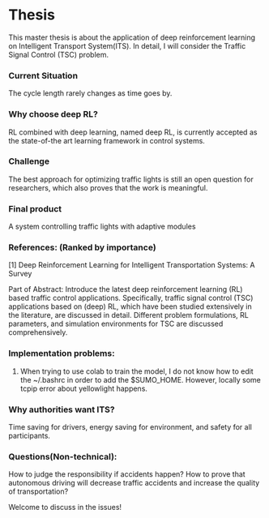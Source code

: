 # Thesis

This master thesis is about the application of deep reinforcement learning on Intelligent Transport System(ITS). In detail, I will consider the Traffic Signal Control (TSC) problem.

### Current Situation

The cycle length rarely changes as time goes by.

### Why choose deep RL?

RL combined with deep learning, named deep RL, is currently accepted as the state-of-the art learning framework in control systems.

### Challenge

The best approach for optimizing traffic lights is still an open question for researchers, which also proves that the work is meaningful.

### Final product

A system controlling traffic lights with adaptive modules

### References: (Ranked by importance)

[1] Deep Reinforcement Learning for Intelligent Transportation Systems: A Survey

Part of Abstract: Introduce the latest deep reinforcement learning (RL) based traffic control applications. Specifically, traffic signal control (TSC) applications based on (deep) RL, which have been studied extensively in the literature, are discussed in detail. Different problem formulations, RL parameters, and simulation environments for TSC are discussed comprehensively.   


### Implementation problems:

1. When trying to use colab to train the model, I do not know how to edit the ~/.bashrc in order to add the $SUMO_HOME. However, locally some tcpip error about yellowlight happens.

### Why authorities want ITS?

Time saving for drivers, energy saving for environment, and safety for all participants.

### Questions(Non-technical):

How to judge the responsibility if accidents happen?
How to prove that autonomous driving will decrease traffic accidents and increase the quality of transportation?

Welcome to discuss in the issues!
